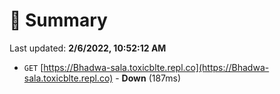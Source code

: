 # 📖 Summary
Last updated: **2/6/2022, 10:52:12 AM**

- `GET` [https://Bhadwa-sala.toxicblte.repl.co](https://Bhadwa-sala.toxicblte.repl.co) - **Down** (187ms)

